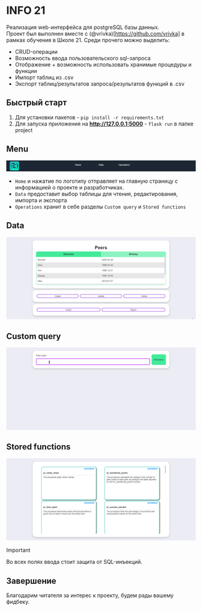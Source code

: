 INFO 21
========
Реализация web-интерфейса для postgreSQL базы данных.  
Проект был выполнен вместе с (@vrivka)[https://github.com/vrivka] в рамках обучения в Школе 21.
Среди прочего можно выделить:  
- CRUD-операции
- Возможность ввода пользовательского sql-запроса
- Отображение + возможность использовать хранимые процедуры и функции
- Импорт таблиц из .csv
- Экспорт таблиц/результатов запроса/результатов функций в .csv

## Быстрый старт
1. Для установки пакетов - `pip install -r requirements.txt`
2. Для запуска приложения на **http://127.0.0.1:5000** - `flask run` в папке project

## Menu
![Menu](./images/menu_screen.png)  
- `Home` и нажатие по логотипу отправляет на главную страницу с информацией о проекте и разработчиках.
- `Data` предоставит выбор таблицы для чтения, редактирования, импорта и экспорта
- `Operations` хранит в себе разделы `Custom query` и `Stored functions`

## Data
![Data](./images/data.gif)  
## Custom query
![Custom query](./images/custom_query.gif)  
## Stored functions
![Functions](./images/stored_functions.gif)  

>[!IMPORTANT]
> Во всех полях ввода стоит защита от SQL-инъекций.

## Завершение
Благодарим читателя за интерес к проекту, будем рады вашему фидбеку.
